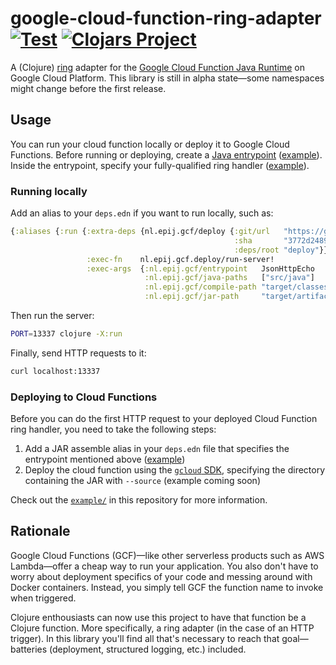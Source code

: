 # google-cloud-function-ring-adapter [![Test](https://github.com/pepijn/google-cloud-function-ring-adapter/actions/workflows/test.yml/badge.svg)](https://github.com/pepijn/google-cloud-function-ring-adapter/actions/workflows/test.yml) [![Clojars Project](https://img.shields.io/clojars/v/nl.epij/google-cloud-function-ring-adapter.svg)](https://clojars.org/nl.epij/google-cloud-function-ring-adapter)

A (Clojure) [ring](https://github.com/ring-clojure/ring) adapter for the [Google Cloud Function Java Runtime](https://cloud.google.com/functions/docs/concepts/java-runtime) on Google Cloud Platform.
This library is still in alpha state—some namespaces might change before the first release.

## Usage

You can run your cloud function locally or deploy it to Google Cloud Functions.
Before running or deploying, create a [Java entrypoint](https://cloud.google.com/functions/docs/writing#structuring_source_code) ([example](https://github.com/pepijn/google-cloud-function-ring-adapter/blob/master/example/src/java/JsonHttpEcho.java)).
Inside the entrypoint, specify your fully-qualified ring handler ([example](https://github.com/pepijn/google-cloud-function-ring-adapter/blob/f0ed93a7347a35923c3c3f065b9a2d8f145766dc/example/src/java/JsonHttpEcho.java#L5)).

### Running locally

Add an alias to your `deps.edn` if you want to run locally, such as:

```clojure
{:aliases {:run {:extra-deps {nl.epij.gcf/deploy {:git/url   "https://github.com/pepijn/google-cloud-function-ring-adapter"
                                                  :sha       "3772d2489d8f590df1b28b87a70d364b6311a0cd"
                                                  :deps/root "deploy"}}
                 :exec-fn    nl.epij.gcf.deploy/run-server!
                 :exec-args  {:nl.epij.gcf/entrypoint   JsonHttpEcho
                              :nl.epij.gcf/java-paths   ["src/java"]
                              :nl.epij.gcf/compile-path "target/classes"
                              :nl.epij.gcf/jar-path     "target/artifacts/application.jar"}}}}
```

Then run the server:

```bash
PORT=13337 clojure -X:run
```

Finally, send HTTP requests to it:
```bash
curl localhost:13337
```

### Deploying to Cloud Functions

Before you can do the first HTTP request to your deployed Cloud Function ring handler, you need to take the following steps:

1. Add a JAR assemble alias in your `deps.edn` file that specifies the entrypoint mentioned above ([example](https://github.com/pepijn/google-cloud-function-ring-adapter/blob/f0ed93a7347a35923c3c3f065b9a2d8f145766dc/example/deps.edn#L15-L22))
1. Deploy the cloud function using the [`gcloud` SDK](https://cloud.google.com/sdk/), specifying the directory containing the JAR with `--source` (example coming soon)

Check out the [`example/`](https://github.com/pepijn/google-cloud-function-ring-adapter/tree/master/example) in this repository for more information.


## Rationale

Google Cloud Functions (GCF)—like other serverless products such as AWS Lambda—offer a cheap way to run your application.
You also don't have to worry about deployment specifics of your code and messing around with Docker containers.
Instead, you simply tell GCF the function name to invoke when triggered.

Clojure enthousiasts can now use this project to have that function be a Clojure function.
More specifically, a ring adapter (in the case of an HTTP trigger).
In this library you'll find all that's necessary to reach that goal—batteries (deployment, structured logging, etc.) included.
